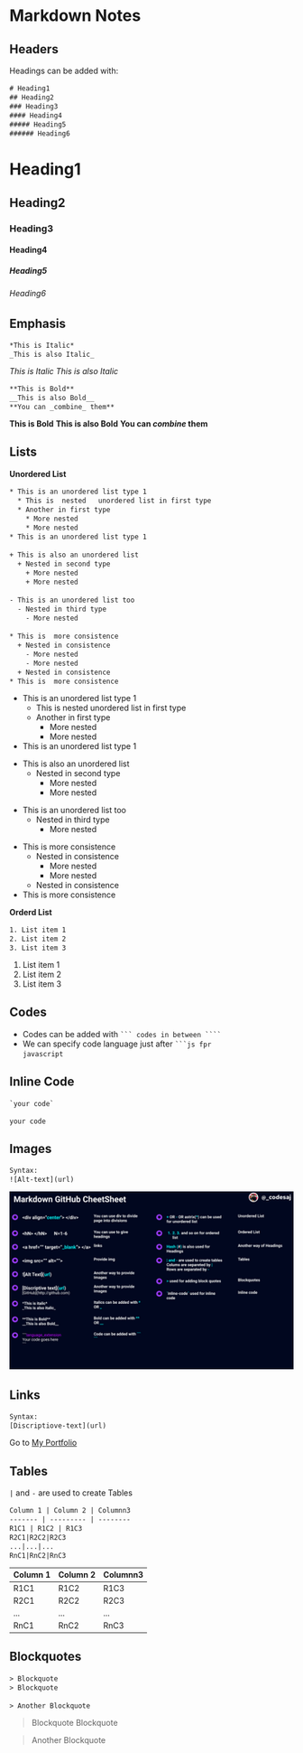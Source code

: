 # Markdown Notes

## Headers

Headings can be added with:

```
# Heading1
## Heading2
### Heading3
#### Heading4
##### Heading5
###### Heading6
```

# Heading1

## Heading2

### Heading3

#### Heading4

##### Heading5

###### Heading6

## Emphasis

```
*This is Italic*
_This is also Italic_
```

_This is Italic_
_This is also Italic_

```
**This is Bold**
__This is also Bold__
**You can _combine_ them**
```

**This is Bold**
**This is also Bold**
**You can _combine_ them**

## Lists

**Unordered List**

```
* This is an unordered list type 1
  * This is  nested   unordered list in first type
  * Another in first type
    * More nested
    * More nested
* This is an unordered list type 1

+ This is also an unordered list
  + Nested in second type
    + More nested
    + More nested

- This is an unordered list too
  - Nested in third type
    - More nested

* This is  more consistence
  + Nested in consistence
    - More nested
    - More nested
  + Nested in consistence
* This is  more consistence
```

- This is an unordered list type 1
  - This is nested unordered list in first type
  - Another in first type
    - More nested
    - More nested
- This is an unordered list type 1

* This is also an unordered list
  - Nested in second type
    - More nested
    - More nested

- This is an unordered list too
  - Nested in third type
    - More nested

* This is more consistence
  - Nested in consistence
    - More nested
    - More nested
  - Nested in consistence
* This is more consistence

**Orderd List**

```
1. List item 1
2. List item 2
3. List item 3
```

1. List item 1
2. List item 2
3. List item 3

## Codes

- Codes can be added with <code>``` codes in between ````</code>
- We can specify code language just after <code>```js fpr javascript</code>

## Inline Code

```
`your code`
```

`your code`

## Images

```
Syntax:
![Alt-text](url)
```

![Markdown Cheet Sheet](Images/Markdown-Helper.jpg)

## Links

```
Syntax:
[Discriptiove-text](url)
```

Go to [My Portfolio](https://ajay3007.github.io/)

## Tables

`|` and `-` are used to create Tables

```
Column 1 | Column 2 | Columnn3
------- | --------- | --------
R1C1 | R1C2 | R1C3
R2C1|R2C2|R2C3
...|...|...
RnC1|RnC2|RnC3

```

| Column 1 | Column 2 | Columnn3 |
| -------- | -------- | -------- |
| R1C1     | R1C2     | R1C3     |
| R2C1     | R2C2     | R2C3     |
| ...      | ...      | ...      |
| RnC1     | RnC2     | RnC3     |

## Blockquotes

```
> Blockquote
> Blockquote

> Another Blockquote
```

> Blockquote
> Blockquote

> Another Blockquote
